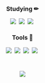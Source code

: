 <h3 align="center">Studying ✏</h3>
<p align="center">
  <img src="https://img.shields.io/badge/Android-3DDC84?style=flat-square&logo=Android&logoColor=white"/>&nbsp
  <img src="https://img.shields.io/badge/Kotlin-7F52FF?style=flat-square&logo=Kotlin&logoColor=white"/>&nbsp
  <img src="https://img.shields.io/badge/Python-3776AB?style=flat-square&logo=Python&logoColor=white"/>&nbsp
</p>
<h3 align="center">Tools 🔨</h3>
<p align="center">
  <img src="https://img.shields.io/badge/Android Studio-3DDC84?style=flat-square&logo=AndroidStudio&logoColor=white"/>&nbsp
  <img src="https://img.shields.io/badge/IntelliJ IDEA-000000?style=flat-square&logo=IntelliJIDEA&logoColor=white"/>&nbsp
  <img src="https://img.shields.io/badge/Visual Studio Code-007ACC?style=flat-square&logo=VisualStudioCode&logoColor=white"/>&nbsp
  <img src="https://img.shields.io/badge/Notion-000000?style=flat-square&logo=Notion&logoColor=white"/>&nbsp
</p>
<br>
<p align="center">
  <a href="https://solved.ac/whkakrkr"><img src="http://mazassumnida.wtf/api/v2/generate_badge?boj=sunwoong"/></a>
</p>
<!--
**SunwoongH/SunwoongH** is a ✨ _special_ ✨ repository because its `README.md` (this file) appears on your GitHub profile.

Here are some ideas to get you started:

- 🔭 I’m currently working on ...
- 🌱 I’m currently learning ...
- 👯 I’m looking to collaborate on ...
- 🤔 I’m looking for help with ...
- 💬 Ask me about ...
- 📫 How to reach me: ...
- 😄 Pronouns: ...
- ⚡ Fun fact: ...
-->
